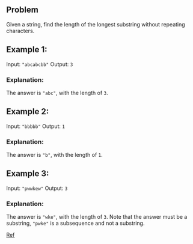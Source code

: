 ## Problem

Given a string, find the length of the longest substring without repeating characters.

## Example 1:

Input: `"abcabcbb"`
Output: `3`

### Explanation: 

The answer is `"abc"`, with the length of `3`.


## Example 2:

Input: `"bbbbb"`
Output: `1`

### Explanation: 

The answer is `"b"`, with the length of `1`.


## Example 3:

Input: `"pwwkew"`
Output: `3`

### Explanation: 

The answer is `"wke"`, with the length of `3`.
Note that the answer must be a substring, `"pwke"` is a subsequence and not a substring.

[Ref](https://leetcode.com/problems/longest-substring-without-repeating-characters/)
